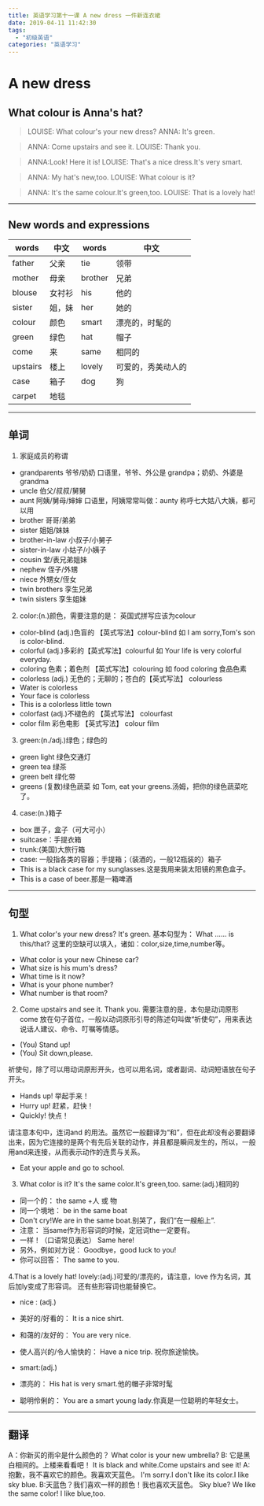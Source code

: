 ```yaml
---
title: 英语学习第十一课 A new dress 一件新连衣裙
date: 2019-04-11 11:42:30
tags: 
  - "初级英语"
categories: "英语学习"
---
```

# A new dress
## What colour is Anna's hat?
> LOUISE: What colour's your new dress?
> ANNA: It's green.

> ANNA: Come upstairs and see it.
> LOUISE: Thank you.

> ANNA:Look! Here it is!
> LOUISE: That's a nice dress.It's very smart.

> ANNA: My hat's new,too.
> LOUISE: What colour is it?

> ANNA: It's the same colour.It's green,too.
> LOUISE: That is a lovely hat!
---
## New words and expressions
words | 中文 | words | 中文
--- | --- | --- | ---
father | 父亲 | tie | 领带
mother | 母亲 | brother | 兄弟 
blouse | 女衬衫 | his | 他的
sister | 姐，妹 | her | 她的
colour | 颜色 | smart | 漂亮的，时髦的
green | 绿色 | hat | 帽子
come | 来 | same | 相同的
upstairs | 楼上 | lovely | 可爱的，秀美动人的
case | 箱子 | dog | 狗
carpet | 地毯

---
## 单词
1. 家庭成员的称谓
- grandparents 爷爷/奶奶 口语里，爷爷、外公是 grandpa；奶奶、外婆是 grandma
- uncle 伯父/叔叔/舅舅
- aunt 阿姨/舅母/婶婶 口语里，阿姨常常叫做：aunty 称呼七大姑八大姨，都可以用
- brother 哥哥/弟弟
- sister 姐姐/妹妹
- brother-in-law 小叔子/小舅子
- sister-in-law 小姑子/小姨子
- cousin 堂/表兄弟姐妹
- nephew 侄子/外甥
- niece 外甥女/侄女
- twin brothers 孪生兄弟
- twin sisters 孪生姐妹

2. color:(n.)颜色，需要注意的是： 英国式拼写应该为colour
- color-blind (adj.)色盲的 【英式写法】colour-blind 如 I am sorry,Tom's son is color-blind.
- colorful (adj.)多彩的【英式写法】colourful 如 Your life is very colorful everyday.
- coloring 色素；着色剂 【英式写法】colouring 如 food coloring 食品色素
- colorless (adj.) 无色的；无聊的；苍白的【英式写法】 colourless
 - Water is colorless
 - Your face is colorless
 - This is a colorless little town
- colorfast (adj.)不褪色的 【英式写法】 colourfast
- color film 彩色电影 【英式写法】 colour film

3. green:(n./adj.)绿色；绿色的
- green light 绿色交通灯
- green tea 绿茶
- green belt 绿化带
- greens (复数)绿色蔬菜 如 Tom, eat your greens.汤姆，把你的绿色蔬菜吃了。

4. case:(n.)箱子
- box 匣子，盒子（可大可小）
- suitcase：手提衣箱
- trunk:(美国)大旅行箱
- case: 一般指各类的容器；手提箱；（装酒的，一般12瓶装的）箱子
 - This is a black case for my sunglasses.这是我用来装太阳镜的黑色盒子。
 - This is a case of beer.那是一箱啤酒

---
## 句型
1. What color's your new dress? It's green.
基本句型为： What …… is this/that?
这里的空缺可以填入，诸如：color,size,time,number等。
- What color is your new Chinese car?
- What size is his mum's dress?
- What time is it now?
- What is your phone number?
- What number is that room?

2. Come upstairs and see it. Thank you.
需要注意的是，本句是动词原形come 放在句子首位，一般以动词原形引导的陈述句叫做“祈使句”，用来表达说话人建议、命令、叮嘱等情感。
-  (You) Stand up!
-  (You) Sit down,please.

祈使句，除了可以用动词原形开头，也可以用名词，或者副词、动词短语放在句子开头。
- Hands up! 举起手来！
- Hurry up! 赶紧，赶快！
- Quickly! 快点！

请注意本句中，连词and 的用法。虽然它一般翻译为“和”，但在此却没有必要翻译出来，因为它连接的是两个有先后关联的动作，并且都是瞬间发生的，所以，一般用and来连接，从而表示动作的连贯与关系。
- Eat your apple and go to school.

3. What color is it? It's the same color.It's green,too.
same:(adj.)相同的

- 同一个的： the same +人 或 物
- 同一个境地： be in the same boat
 - Don't cry!We are in the same boat.别哭了，我们“在一艘船上”.
- 注意： 当same作为形容词的时候，定冠词the一定要有。
- 一样！（口语常见表达） Same here!
- 另外，例如对方说： Goodbye，good luck to you!
- 你可以回答： The same to you.

4.That is a lovely hat!
lovely:(adj.)可爱的/漂亮的，请注意，love 作为名词，其后加ly变成了形容词。
还有些形容词也能替换它。
- nice : (adj.)
 - 美好的/好看的： It is a nice shirt.
 - 和蔼的/友好的： You are very nice.
 - 使人高兴的/令人愉快的： Have a nice trip. 祝你旅途愉快。

- smart:(adj.)
 - 漂亮的： His hat is very smart.他的帽子非常时髦
 - 聪明伶俐的： You are a smart young lady.你真是一位聪明的年轻女士。


---
## 翻译
A：你新买的雨伞是什么颜色的？
What color is your new umbrella?
B: 它是黑白相间的。上楼来看看吧！
It is black and white.Come upstairs and see it!
A:抱歉，我不喜欢它的颜色。我喜欢天蓝色。
I'm sorry.I don't like its color.I like sky blue.
B:天蓝色？我们喜欢一样的颜色！我也喜欢天蓝色。
Sky blue? We like the same color! I like blue,too.








